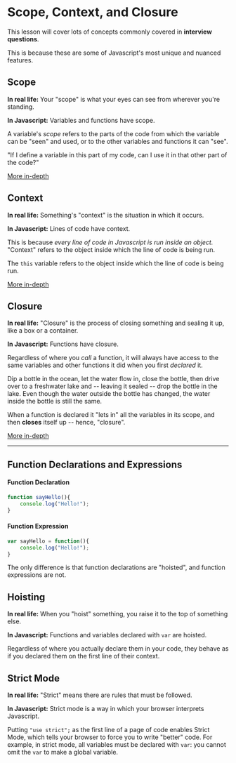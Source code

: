 # Scope, Context, and Closure

This lesson will cover lots of concepts commonly covered in **interview questions**.

This is because these are some of Javascript's most unique and nuanced features.

## Scope

**In real life:** Your "scope" is what your eyes can see from wherever you're standing.

**In Javascript:** Variables and functions have scope.

A variable's *scope* refers to the parts of the code from which the variable can be "seen" and used, or to the other variables and functions it can "see".

"If I define a variable in this part of my code, can I use it in that other part of the code?"

[More in-depth](scope.md)

## Context

**In real life:** Something's "context" is the situation in which it occurs.

**In Javascript:** Lines of code have context.

This is because *every line of code in Javascript is run inside an object.* "Context" refers to the object inside which the line of code is being run.

The `this` variable refers to the object inside which the line of code is being run.

[More in-depth](context.md)

## Closure

**In real life:** "Closure" is the process of closing something and sealing it up, like a box or a container.

**In Javascript:** Functions have closure.

Regardless of where you *call* a function, it will always have access to the same variables and other functions it did when you first *declared* it.

Dip a bottle in the ocean, let the water flow in, close the bottle, then drive over to a freshwater lake and -- leaving it sealed -- drop the bottle in the lake. Even though the water outside the bottle has changed, the water inside the bottle is still the same.

When a function is declared it "lets in" all the variables in its scope, and then **closes** itself up -- hence, "closure".

[More in-depth](closures.md)

-----

## Function Declarations and Expressions

#### Function Declaration

```js
function sayHello(){
    console.log("Hello!");
}
```

#### Function Expression

```js
var sayHello = function(){
    console.log("Hello!");
}
```

The only difference is that function declarations are "hoisted", and function expressions are not.

## Hoisting

**In real life:** When you "hoist" something, you raise it to the top of something else.

**In Javascript:** Functions and variables declared with `var` are hoisted.

Regardless of where you actually declare them in your code, they behave as if you declared them on the first line of their context.

## Strict Mode

**In real life:** "Strict" means there are rules that must be followed.

**In Javascript:** Strict mode is a way in which your browser interprets Javascript.

Putting `"use strict";` as the first line of a page of code enables Strict Mode, which tells your browser to force you to write "better" code. For example, in strict mode, all variables must be declared with `var`: you cannot omit the `var` to make a global variable.
